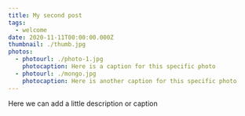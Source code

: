 ```yaml
---
title: My second post
tags:
  - welcome
date: 2020-11-11T00:00:00.000Z
thumbnail: ./thumb.jpg
photos:
  - photourl: ./photo-1.jpg
    photocaption: Here is a caption for this specific photo
  - photourl: ./mongo.jpg
    photocaption: Here is another caption for this specific photo
---
```

Here we can add a little description or caption

